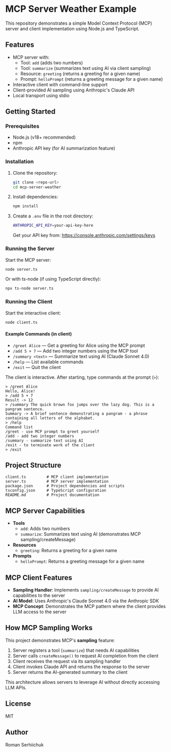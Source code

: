 # MCP Server Weather Example

This repository demonstrates a simple Model Context Protocol (MCP) server and client implementation using Node.js and TypeScript.

## Features
- MCP server with:
  - Tool: `add` (adds two numbers)
  - Tool: `summarize` (summarizes text using AI via client sampling)
  - Resource: `greeting` (returns a greeting for a given name)
  - Prompt: `helloPrompt` (returns a greeting message for a given name)
- Interactive client with command-line support
- Client-provided AI sampling using Anthropic's Claude API
- Local transport using stdio

## Getting Started

### Prerequisites
- Node.js (v18+ recommended)
- npm
- Anthropic API key (for AI summarization feature)

### Installation
1. Clone the repository:
   ```sh
   git clone <repo-url>
   cd mcp-server-weather
   ```
2. Install dependencies:
   ```sh
   npm install
   ```
3. Create a `.env` file in the root directory:
   ```sh
   ANTHROPIC_API_KEY=your-api-key-here
   ```
   Get your API key from: https://console.anthropic.com/settings/keys

### Running the Server
Start the MCP server:
```sh
node server.ts
```
Or with ts-node (if using TypeScript directly):
```sh
npx ts-node server.ts
```

### Running the Client
Start the interactive client:
```sh
node client.ts
```


#### Example Commands (in client)
- `/greet Alice` — Get a greeting for Alice using the MCP prompt
- `/add 5 + 7` — Add two integer numbers using the MCP tool
- `/summary <text>` — Summarize text using AI (Claude Sonnet 4.0)
- `/help` — List available commands
- `/exit` — Quit the client

The client is interactive. After starting, type commands at the prompt (`>`):

```
> /greet Alice
Hello, Alice!
> /add 5 + 7
Result -> 12
> /summary The quick brown fox jumps over the lazy dog. This is a pangram sentence.
Summary -> A brief sentence demonstrating a pangram - a phrase containing all letters of the alphabet.
> /help
Command list
/greet - use MCP prompt to greet yourself
/add - add two integer numbers
/summary - summarize text using AI
/exit - to terminate work of the client
> /exit
```

## Project Structure
```
client.ts         # MCP client implementation
server.ts         # MCP server implementation
package.json      # Project dependencies and scripts
tsconfig.json     # TypeScript configuration
README.md         # Project documentation
```

## MCP Server Capabilities
- **Tools**
  - `add`: Adds two numbers
  - `summarize`: Summarizes text using AI (demonstrates MCP sampling/createMessage)
- **Resources**
  - `greeting`: Returns a greeting for a given name
- **Prompts**
  - `helloPrompt`: Returns a greeting message for a given name

## MCP Client Features
- **Sampling Handler**: Implements `sampling/createMessage` to provide AI capabilities to the server
- **AI Model**: Uses Anthropic's Claude Sonnet 4.0 via the Anthropic SDK
- **MCP Concept**: Demonstrates the MCP pattern where the client provides LLM access to the server

## How MCP Sampling Works
This project demonstrates MCP's **sampling** feature:
1. Server registers a tool (`summarize`) that needs AI capabilities
2. Server calls `createMessage()` to request AI completion from the client
3. Client receives the request via its sampling handler
4. Client invokes Claude API and returns the response to the server
5. Server returns the AI-generated summary to the client

This architecture allows servers to leverage AI without directly accessing LLM APIs.

## License
MIT

## Author
Roman Serhiichuk
